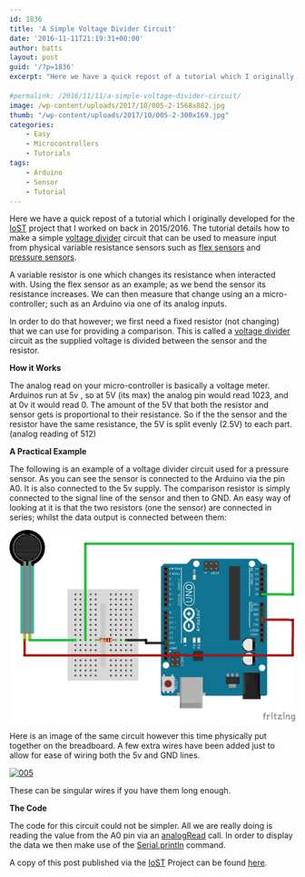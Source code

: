 ```yaml
---
id: 1836
title: 'A Simple Voltage Divider Circuit'
date: '2016-11-11T21:19:31+00:00'
author: batts
layout: post
guid: '/?p=1836'
excerpt: "Here we have a quick repost of a tutorial which I originally developed for the IoST project that I worked on back in 2015/2016. The tutorial details how to make a simple voltage divider"

#permalink: /2016/11/11/a-simple-voltage-divider-circuit/
image: /wp-content/uploads/2017/10/005-2-1568x882.jpg
thumb: "/wp-content/uploads/2017/10/005-2-300x169.jpg"
categories:
    - Easy
    - Microcontrollers
    - Tutorials
tags:
    - Arduino
    - Sensor
    - Tutorial
---
```


Here we have a quick repost of a tutorial which I originally developed for the [IoST](http://aninternetofsoftthings.com) project that I worked on back in 2015/2016. The tutorial details how to make a simple [voltage divider](https://en.wikipedia.org/wiki/Voltage_divider) circuit that can be used to measure input from physical variable resistance sensors such as [flex sensors](https://www.sparkfun.com/products/10264) and [pressure sensors](https://www.sparkfun.com/products/9375).

A variable resistor is one which changes its resistance when interacted with. Using the flex sensor as an example; as we bend the sensor its resistance increases. We can then measure that change using an a micro-controller; such as an Arduino via one of its analog inputs.

In order to do that however; we first need a fixed resistor (not changing) that we can use for providing a comparison. This is called a [voltage divider](http://en.wikipedia.org/wiki/Voltage_divider) circuit as the supplied voltage is divided between the sensor and the resistor.

**How it Works**

The analog read on your micro-controller is basically a voltage meter. Arduinos run at 5v , so at 5V (its max) the analog pin would read 1023, and at 0v it would read 0. The amount of the 5V that both the resistor and sensor gets is proportional to their resistance. So if the the sensor and the resistor have the same resistance, the 5V is split evenly (2.5V) to each part. (analog reading of 512)

**A Practical Example**

The following is an example of a voltage divider circuit used for a pressure sensor. As you can see the sensor is connected to the Arduino via the pin A0. It is also connected to the 5v supply. The comparison resistor is simply connected to the signal line of the sensor and then to GND. An easy way of looking at it is that the two resistors (one the sensor) are connected in series; whilst the data output is connected between them:

[![Simple Voltage Divider_bb](/wp-content/uploads/2017/10/Simple-Voltage-Divider_bb-1.png)](/wp-content/uploads/2017/10/Simple-Voltage-Divider_bb-1.png)

Here is an image of the same circuit however this time physically put together on the breadboard. A few extra wires have been added just to allow for ease of wiring both the 5v and GND lines.

[![005](/wp-content/uploads/2017/10/005-2.jpg)](/wp-content/uploads/2017/10/005-2.jpg)

These can be singular wires if you have them long enough.

**The Code**

The code for this circuit could not be simpler. All we are really doing is reading the value from the A0 pin via an [analogRead](https://www.arduino.cc/en/Reference/AnalogRead) call. In order to display the data we then make use of the [Serial.println](https://www.arduino.cc/en/Serial/Println) command.

A copy of this post published via the [IoST](http://aninternetofsoftthings.com) Project can be found [here](http://aninternetofsoftthings.com/blog/a-simple-voltage-divider-circuit/).